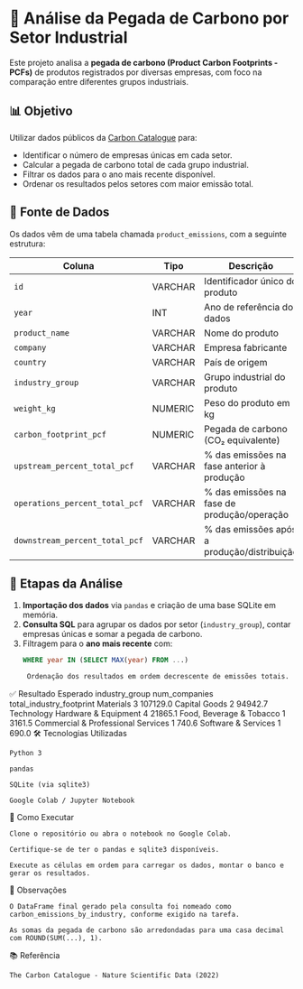 # 🌱 Análise da Pegada de Carbono por Setor Industrial

Este projeto analisa a **pegada de carbono (Product Carbon Footprints - PCFs)** de produtos registrados por diversas empresas, com foco na comparação entre diferentes grupos industriais.

## 📊 Objetivo

Utilizar dados públicos da [Carbon Catalogue](https://www.nature.com/articles/s41597-022-01178-9) para:
- Identificar o número de empresas únicas em cada setor.
- Calcular a pegada de carbono total de cada grupo industrial.
- Filtrar os dados para o ano mais recente disponível.
- Ordenar os resultados pelos setores com maior emissão total.

## 🧮 Fonte de Dados

Os dados vêm de uma tabela chamada `product_emissions`, com a seguinte estrutura:

| Coluna                         | Tipo     | Descrição                                         |
|-------------------------------|----------|--------------------------------------------------|
| `id`                          | VARCHAR  | Identificador único do produto                   |
| `year`                        | INT      | Ano de referência dos dados                      |
| `product_name`                | VARCHAR  | Nome do produto                                  |
| `company`                     | VARCHAR  | Empresa fabricante                               |
| `country`                     | VARCHAR  | País de origem                                   |
| `industry_group`              | VARCHAR  | Grupo industrial do produto                      |
| `weight_kg`                   | NUMERIC  | Peso do produto em kg                            |
| `carbon_footprint_pcf`        | NUMERIC  | Pegada de carbono (CO₂ equivalente)              |
| `upstream_percent_total_pcf` | VARCHAR  | % das emissões na fase anterior à produção       |
| `operations_percent_total_pcf`| VARCHAR | % das emissões na fase de produção/operação      |
| `downstream_percent_total_pcf`| VARCHAR | % das emissões após a produção/distribuição      |

## 🧠 Etapas da Análise

1. **Importação dos dados** via `pandas` e criação de uma base SQLite em memória.
2. **Consulta SQL** para agrupar os dados por setor (`industry_group`), contar empresas únicas e somar a pegada de carbono.
3. Filtragem para o **ano mais recente** com:
   ```sql
   WHERE year IN (SELECT MAX(year) FROM ...)

    Ordenação dos resultados em ordem decrescente de emissões totais.

✅ Resultado Esperado
industry_group	num_companies	total_industry_footprint
Materials	3	107129.0
Capital Goods	2	94942.7
Technology Hardware & Equipment	4	21865.1
Food, Beverage & Tobacco	1	3161.5
Commercial & Professional Services	1	740.6
Software & Services	1	690.0
🛠️ Tecnologias Utilizadas

    Python 3

    pandas

    SQLite (via sqlite3)

    Google Colab / Jupyter Notebook

📁 Como Executar

    Clone o repositório ou abra o notebook no Google Colab.

    Certifique-se de ter o pandas e sqlite3 disponíveis.

    Execute as células em ordem para carregar os dados, montar o banco e gerar os resultados.

📌 Observações

    O DataFrame final gerado pela consulta foi nomeado como carbon_emissions_by_industry, conforme exigido na tarefa.

    As somas da pegada de carbono são arredondadas para uma casa decimal com ROUND(SUM(...), 1).

📚 Referência

    The Carbon Catalogue - Nature Scientific Data (2022)